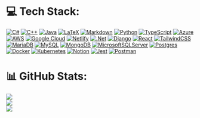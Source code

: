 # 💻 Tech Stack:
[![C#](https://img.shields.io/badge/c%23-%23239120.svg?style=for-the-badge&logo=csharp&logoColor=white)](https://learn.microsoft.com/en-us/dotnet/csharp/) 
[![C++](https://img.shields.io/badge/c++-%2300599C.svg?style=for-the-badge&logo=c%2B%2B&logoColor=white)](https://isocpp.org/) 
[![Java](https://img.shields.io/badge/java-%23ED8B00.svg?style=for-the-badge&logo=openjdk&logoColor=white)]() 
[![LaTeX](https://img.shields.io/badge/latex-%23008080.svg?style=for-the-badge&logo=latex&logoColor=white)]() 
[![Markdown](https://img.shields.io/badge/markdown-%23000000.svg?style=for-the-badge&logo=markdown&logoColor=white)]() 
[![Python](https://img.shields.io/badge/python-3670A0?style=for-the-badge&logo=python&logoColor=ffdd54)]() 
[![TypeScript](https://img.shields.io/badge/typescript-%23007ACC.svg?style=for-the-badge&logo=typescript&logoColor=white)]() 
[![Azure](https://img.shields.io/badge/azure-%230072C6.svg?style=for-the-badge&logo=microsoftazure&logoColor=white)]() 
[![AWS](https://img.shields.io/badge/AWS-%23FF9900.svg?style=for-the-badge&logo=amazon-aws&logoColor=white)]() 
[![Google Cloud](https://img.shields.io/badge/GoogleCloud-%234285F4.svg?style=for-the-badge&logo=google-cloud&logoColor=white)]() 
[![Netlify](https://img.shields.io/badge/netlify-%23000000.svg?style=for-the-badge&logo=netlify&logoColor=#00C7B7)]() 
[![.Net](https://img.shields.io/badge/.NET-5C2D91?style=for-the-badge&logo=.net&logoColor=white)]() 
[![Django](https://img.shields.io/badge/django-%23092E20.svg?style=for-the-badge&logo=django&logoColor=white)]() 
[![React](https://img.shields.io/badge/react-%2320232a.svg?style=for-the-badge&logo=react&logoColor=%2361DAFB)]() 
[![TailwindCSS](https://img.shields.io/badge/tailwindcss-%2338B2AC.svg?style=for-the-badge&logo=tailwind-css&logoColor=white)]()
[![MariaDB](https://img.shields.io/badge/MariaDB-003545?style=for-the-badge&logo=mariadb&logoColor=white)]() 
[![MySQL](https://img.shields.io/badge/mysql-%2300000f.svg?style=for-the-badge&logo=mysql&logoColor=white)]() 
[![MongoDB](https://img.shields.io/badge/MongoDB-%234ea94b.svg?style=for-the-badge&logo=mongodb&logoColor=white)]() [![MicrosoftSQLServer](https://img.shields.io/badge/Microsoft%20SQL%20Server-CC2927?style=for-the-badge&logo=microsoft%20sql%20server&logoColor=white)]() 
[![Postgres](https://img.shields.io/badge/postgres-%23316192.svg?style=for-the-badge&logo=postgresql&logoColor=white)]() 
[![Docker](https://img.shields.io/badge/docker-%230db7ed.svg?style=for-the-badge&logo=docker&logoColor=white)]() 
[![Kubernetes](https://img.shields.io/badge/kubernetes-%23326ce5.svg?style=for-the-badge&logo=kubernetes&logoColor=white)]() 
[![Notion](https://img.shields.io/badge/Notion-%23000000.svg?style=for-the-badge&logo=notion&logoColor=white)]()
 [![Jest](https://img.shields.io/badge/-jest-%23C21325?style=for-the-badge&logo=jest&logoColor=white)]()
 [![Postman](https://img.shields.io/badge/Postman-FF6C37?style=for-the-badge&logo=postman&logoColor=white)]()

 
# 📊 GitHub Stats:
![](https://github-readme-stats.vercel.app/api?username=Daavvvvvv&theme=dark&hide_border=true&include_all_commits=true&count_private=true)<br/>
![](https://github-readme-streak-stats.herokuapp.com/?user=Daavvvvvv&theme=dark&hide_border=true)<br/>
![](https://github-readme-stats.vercel.app/api/top-langs/?username=Daavvvvvv&theme=dark&hide_border=true&include_all_commits=true&count_private=true&layout=compact)

